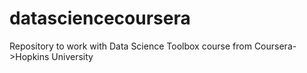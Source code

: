 # datasciencecoursera
Repository to work with Data Science Toolbox course from Coursera->Hopkins University
